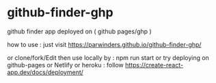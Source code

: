 # github-finder-ghp

github finder app deployed on ( github pages/ghp )

how to use : just visit https://parwinders.github.io/github-finder-ghp/

or clone/fork/Edit then use locally by : npm run start
or try deploying on github-pages or Netlify or heroku : follow https://create-react-app.dev/docs/deployment/
